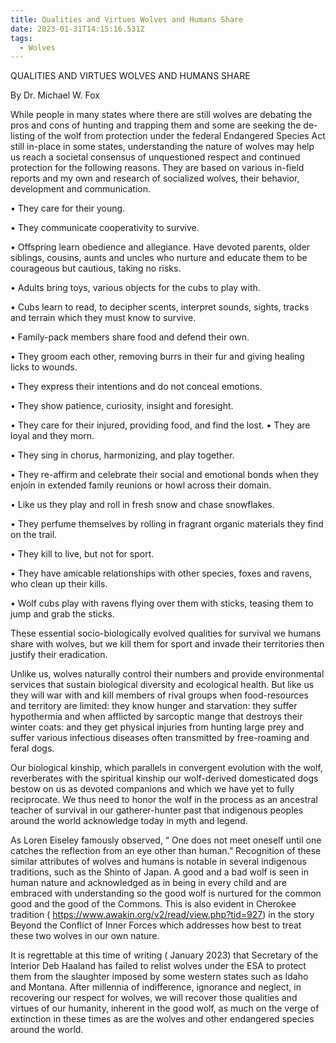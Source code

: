 ```yaml
---
title: Qualities and Virtues Wolves and Humans Share
date: 2023-01-31T14:15:16.531Z
tags:
  - Wolves
---
```

QUALITIES AND VIRTUES WOLVES AND HUMANS SHARE

By Dr. Michael W. Fox

While people in many states where there are still wolves are debating the pros and cons of hunting and trapping them and some are seeking the de-listing of the wolf from protection under the federal Endangered Species Act still in-place in some states, understanding the nature of wolves may help us reach a societal consensus of unquestioned respect and continued protection for the following reasons. They are based on various in-field  reports and  my own and research of socialized wolves, their behavior, development and communication. 

•	They care for their young.

•	They communicate cooperativity to survive.


•	Offspring learn obedience and allegiance. Have devoted parents, older siblings, cousins, aunts and uncles who nurture and educate them to be courageous but cautious, taking no risks.

•	Adults bring toys, various objects for the cubs to play with.

•	Cubs learn to read, to decipher scents, interpret sounds, sights, tracks and terrain which they must know to survive.

•	Family-pack members share food and defend their own.


•	They groom each other, removing burrs in their fur and giving healing licks to wounds.


•	They express their intentions and do not conceal emotions.


•	They show patience, curiosity, insight and foresight.


•	They care for their injured, providing food, and find the lost.
•	They are loyal and they morn.


•	They sing in chorus, harmonizing, and play together.


•	They re-affirm and celebrate their social and emotional bonds when they enjoin in extended family reunions or howl across their domain.

•	Like us they play and roll in fresh snow and chase snowflakes.


•	They perfume themselves by rolling in fragrant organic materials they find on the trail.


•	They kill to live, but not for sport.

•	They have amicable relationships with other species, foxes and ravens, who clean up their kills. 


•	Wolf cubs play with ravens flying over them with sticks, teasing them to jump and grab the sticks.

These essential socio-biologically evolved qualities for survival we humans share with wolves, but we kill them for sport and invade their territories then justify their eradication. 

Unlike us, wolves naturally control their numbers and provide environmental services that sustain biological diversity and ecological health. But like us they will war with and kill members of rival groups when food-resources and territory are limited:  they know hunger and starvation: they suffer hypothermia and when afflicted by sarcoptic mange that destroys their winter coats: and they get physical injuries from hunting large prey and suffer various infectious diseases often transmitted by free-roaming and feral dogs. 


Our biological kinship, which parallels in convergent evolution with the wolf, reverberates with the spiritual kinship our wolf-derived domesticated dogs bestow on us as devoted companions and which we have yet to fully reciprocate. We thus need to honor the wolf in the process as an ancestral teacher of survival in our gatherer-hunter past that indigenous peoples around the world acknowledge today in myth and legend.

 As Loren Eiseley famously observed, “ One does not meet oneself until one catches the reflection from an eye other than human.” Recognition of these similar attributes of wolves and humans is notable in several indigenous traditions, such as the Shinto of Japan. A good and a bad wolf is seen in human nature and acknowledged as in being in every child and are embraced with understanding so the good wolf is nurtured for the common good and the good of the Commons. This is also evident in Cherokee tradition ( https://www.awakin.org/v2/read/view.php?tid=927) in the story Beyond the Conflict of Inner Forces which addresses how best to treat these two wolves in our own nature.


It is regrettable at this time of writing ( January 2023) that Secretary of the Interior Deb Haaland has failed to relist wolves under the ESA to protect them from the slaughter imposed by some western states such as Idaho and Montana.
After millennia of indifference, ignorance and neglect, in recovering our respect for wolves, we will recover those qualities and virtues of our humanity, inherent in the good wolf, as much on the verge of extinction in these times as are the wolves and other endangered species around the world. 

